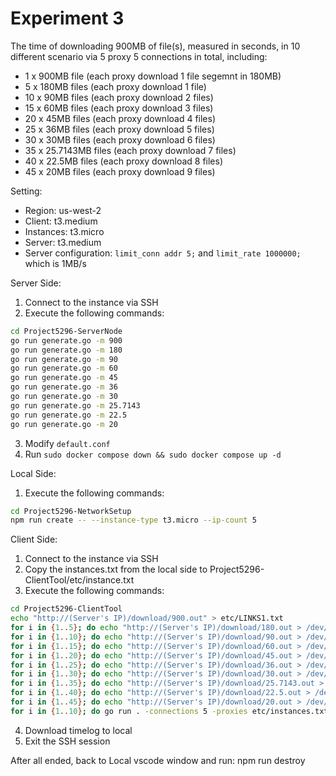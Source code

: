 # Experiment 3

The time of downloading 900MB of file(s), measured in seconds, in 10 different scenario via 5 proxy 5 connections in total, including:
- 1 x 900MB file (each proxy download 1 file segemnt in 180MB)
- 5 x 180MB files (each proxy download 1 file)
- 10 x 90MB files (each proxy download 2 files)
- 15 x 60MB files (each proxy download 3 files)
- 20 x 45MB files (each proxy download 4 files)
- 25 x 36MB files (each proxy download 5 files)
- 30 x 30MB files (each proxy download 6 files)
- 35 x 25.7143MB files (each proxy download 7 files)
- 40 x 22.5MB files (each proxy download 8 files)
- 45 x 20MB files (each proxy download 9 files)

Setting:
- Region: us-west-2
- Client: t3.medium
- Instances: t3.micro
- Server: t3.medium
- Server configuration: `limit_conn addr 5;` and `limit_rate 1000000;` which is 1MB/s

Server Side:
1. Connect to the instance via SSH
2. Execute the following commands:
```bash
cd Project5296-ServerNode
go run generate.go -m 900
go run generate.go -m 180
go run generate.go -m 90
go run generate.go -m 60
go run generate.go -m 45
go run generate.go -m 36
go run generate.go -m 30
go run generate.go -m 25.7143
go run generate.go -m 22.5
go run generate.go -m 20
```
3. Modify `default.conf`
4. Run `sudo docker compose down && sudo docker compose up -d`

Local Side:
1. Execute the following commands:
```bash
cd Project5296-NetworkSetup
npm run create -- --instance-type t3.micro --ip-count 5
```

Client Side:
1. Connect to the instance via SSH
2. Copy the instances.txt from the local side to Project5296-ClientTool/etc/instance.txt
3. Execute the following commands:
```bash
cd Project5296-ClientTool
echo "http://(Server's IP)/download/900.out" > etc/LINKS1.txt
for i in {1..5}; do echo "http://(Server's IP)/download/180.out > /dev/null" >> etc/LINKS2.txt; done
for i in {1..10}; do echo "http://(Server's IP)/download/90.out > /dev/null" >> etc/LINKS3.txt; done
for i in {1..15}; do echo "http://(Server's IP)/download/60.out > /dev/null" >> etc/LINKS4.txt; done
for i in {1..20}; do echo "http://(Server's IP)/download/45.out > /dev/null" >> etc/LINKS5.txt; done
for i in {1..25}; do echo "http://(Server's IP)/download/36.out > /dev/null" >> etc/LINKS6.txt; done
for i in {1..30}; do echo "http://(Server's IP)/download/30.out > /dev/null" >> etc/LINKS7.txt; done
for i in {1..35}; do echo "http://(Server's IP)/download/25.7143.out > /dev/null" >> etc/LINKS8.txt; done
for i in {1..40}; do echo "http://(Server's IP)/download/22.5.out > /dev/null" >> etc/LINKS9.txt; done
for i in {1..45}; do echo "http://(Server's IP)/download/20.out > /dev/null" >> etc/LINKS10.txt; done
for i in {1..10}; do go run . -connections 5 -proxies etc/instances.txt -requests etc/LINKS$i.txt -log logs/"$(date -Ins).log" -name Attemp$i -timeLog Experiment3_Result.log; done
```
4. Download timelog to local
5. Exit the SSH session

After all ended, back to Local vscode window and run:
npm run destroy